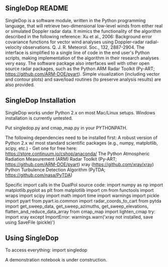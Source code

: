 SingleDop README
----------------
SingleDop is a software module, written in the Python programming language, that will retrieve two-dimensional low-level winds from either real or simulated Doppler radar data. It mimics the functionality of the algorithm described in the following reference:
Xu et al., 2006: Background error covariance functions for vector wind analyses using Doppler-radar radial-velocity observations. Q. J. R. Meteorol. Soc., 132, 2887-2904.
The interface is simplified to a single line of code in the end user's Python scripts, making implementation of the algorithm in their research analyses very easy. The software package also interfaces well with other open source radar packages, such as the Python ARM Radar Toolkit (Py-ART; https://github.com/ARM-DOE/pyart). Simple visualization (including vector and contour plots) and save/load routines (to preserve analysis results) are also provided.

SingleDop Installation
----------------------
SingleDop works under Python 2.x on most Mac/Linux setups. Windows installation is currently untested.

Put singledop.py and cmap_map.py in your PYTHONPATH.

The following dependencies need to be installed first:
A robust version of Python 2.x w/ most standard scientific packages (e.g., numpy, matplotlib, scipy, etc.) - Get one for free here: https://store.continuum.io/cshop/anaconda/
The Python Atmospheric Radiation Measurement (ARM) Radar Toolkit (Py-ART; https://github.com/ARM-DOE/pyart)
xray (https://github.com/xray/xray)
Python Turbulence Detection Algorithm (PyTDA; https://github.com/nasa/PyTDA)

Specific import calls in the DualPol source code:
import numpy as np
import matplotlib.pyplot as plt
from matplotlib import cm
from functools import wraps
import scipy
import math
import time
import warnings
import pickle
import pyart
from pyart.io.common import radar_coords_to_cart
from pytda import get_sweep_data, get_sweep_azimuths, get_sweep_elevations,\
                  flatten_and_reduce_data_array
from cmap_map import lighten_cmap
try:
    import xray
except ImportError:
    warnings.warn('xray not installed, save using SaveFile (pickle)')

Using SingleDop
---------------
To access everything:
import singledop

A demonstration notebook is under construction.
